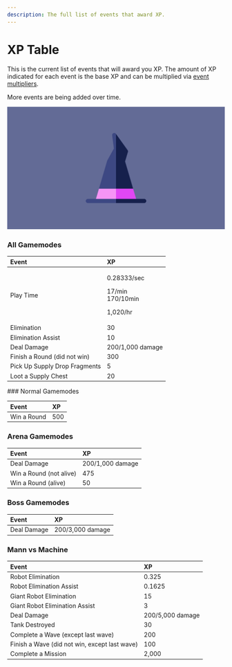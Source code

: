 ```yaml
---
description: The full list of events that award XP.
---
```


# XP Table

This is the current list of events that will award you XP. The amount of XP indicated for each event is the base XP and can be multiplied via [event multipliers](./).

More events are being added over time.

![](../../.gitbook/assets/wizard.png)

### All Gamemodes

<table>
  <thead>
    <tr>
      <th style="text-align:left">Event</th>
      <th style="text-align:left">XP</th>
    </tr>
  </thead>
  <tbody>
    <tr>
      <td style="text-align:left">Play Time</td>
      <td style="text-align:left">
        <p>0.28333/sec</p>
        <p>17/min
          <br />170/10min</p>
        <p>1,020/hr</p>
      </td>
    </tr>
    <tr>
      <td style="text-align:left">Elimination</td>
      <td style="text-align:left">30</td>
    </tr>
    <tr>
      <td style="text-align:left">Elimination Assist</td>
      <td style="text-align:left">10</td>
    </tr>
    <tr>
      <td style="text-align:left">Deal Damage</td>
      <td style="text-align:left">200/1,000 damage</td>
    </tr>
    <tr>
      <td style="text-align:left">Finish a Round (did not win)</td>
      <td style="text-align:left">300</td>
    </tr>
    <tr>
      <td style="text-align:left">Pick Up Supply Drop Fragments</td>
      <td style="text-align:left">5</td>
    </tr>
    <tr>
      <td style="text-align:left">Loot a Supply Chest</td>
      <td style="text-align:left">20</td>
    </tr>
  </tbody>
</table>### Normal Gamemodes

| Event | XP |
| :--- | :--- |
| Win a Round | 500 |

### Arena Gamemodes

| Event | XP |
| :--- | :--- |
| Deal Damage | 200/1,000 damage |
| Win a Round \(not alive\) | 475 |
| Win a Round \(alive\) | 50 |

### Boss Gamemodes

| Event | XP |
| :--- | :--- |
| Deal Damage | 200/3,000 damage |

### Mann vs Machine

| Event | XP |
| :--- | :--- |
| Robot Elimination | 0.325 |
| Robot Elimination Assist | 0.1625 |
| Giant Robot Elimination | 15 |
| Giant Robot Elimination Assist | 3 |
| Deal Damage | 200/5,000 damage |
| Tank Destroyed | 30 |
| Complete a Wave \(except last wave\) | 200 |
| Finish a Wave \(did not win, except last wave\) | 100 |
| Complete a Mission | 2,000 |

